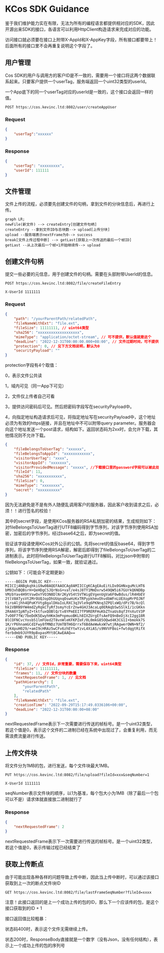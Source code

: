 # KCos SDK Guidance

鉴于我们维护能力实在有限，无法为所有的编程语言都提供相对应的SDK，因此开源出来SDK的接口，各语言可以利用HttpClient构造请求来完成对应的功能。

访问接口就必须要在接口上附带X-AppId和X-AppKey字段，所有接口都要带上！后面所有的接口里不会再重复说明这个字段了。

## 用户管理

 Cos SDK的用户与调用方的客户ID是不一致的，需要用一个接口将这两个数据联系起来。只要客户提供一个userTag，服务端返回一个uint32类型的userId。

一个App底下的同一个userTag对应的userId是一致的，这个接口会返回一样的值。

```http
POST https://cos.kevinc.ltd:8082/user/createAppUser
```

### Request

```json
{
    "userTag":"xxxxxx"
}
```

### Response

```json
{
    "userTag": "xxxxxxxxx",
    "userId": 111111
}
```

## 文件管理

文件上传的流程，必须要先创建文件的句柄，拿到文件的分块信息后，再进行上传。

```mermaid
graph LR;
newFile(新文件) --> createEntry[创建文件句柄]
createEntry --拿到文件ID与总块数--> upload[上传分块]
upload --服务端表示nextFrame为0--> success
break[文件上传过程中断] --> getLast[获取上一次传送的最后一个帧ID]
getLast --从上次最后一个帧+1开始继续传--> upload
```

## 创建文件句柄

提交一些必要的元信息，用于创建文件的句柄。需要在头部附带UserId的信息。

```http
POST https://cos.kevinc.ltd:8082/file/createFileEntry

X-UserId 1111111
```

### Request

```json
{
    "path": "/yourParentPath/relatedPath",
    "fileNameWithExt": "file.ext",
    "fileSize": 11111111, // uint64类型
    "sha256": "xxxxxxxxxxxxxxxxxxx",
    "mimeType": "application/octet-stream", // 可不提供，默认值就是这个
    "deadLine": "2022-12-31T00:00:00.000+08:00", // 文件过期时间，可不提供，不提供默认永久有效
    "protection": 0, // 见下方文档说明，默认为0
    "securityPayload": ""
}
```

protection字段有4个取值：

0，表示文件公共读

1，域内可见（同一App下可见）

2，文件仅上传者自己可看

3，提供访问密码后可见。然后把密码字段写在securityPayload中。

4，向指定地址构造请求后可见，将指定地址写在securityPayload中，这个地址必须为有效的https链接，并且在地址中不可以附带query parameter。服务器会向这个地址发送一个post请求，结构如下。返回状态码为2xx时，会允许下载，其他情况则不允许下载。

```json
{
    "fileBelongsToUserTag": "xxxxxx",
    "fileBelongsToAppId": "xxxxxxxxxxxx",
    "visitorUserTag": "xxxx",
    "visitorAppId": "xxxxxxx",
    "visitorProvidedMessage": "xxxxx", //下载接口里的password字段可以被此处灵活使用
    "fileId": 11,
    "sha256": "xxxxxxxxxxx",
    "fileSize": 0,
    "mimeType": "xxxxxxxx",
    "secret": "xxxxxxxxxx"
}
```

因为无法避免是不是有外人随便乱调用客户的服务器，因此客户收到请求之后，必须！！进行签名的校验！

其中的secret字段，是使用KCos服务器的RSA私钥加密的结果，生成规则如下：对fileBelongsToUserTag进行UTF8编码得到字节序列，对该字节序列使用RSA加密，加密后的字节序列，经过base64之后，即为secret的值。 

验证该字段请使用KCos对外公示的公钥。先将secret的值反base64，得到字节序列，将该字节序列使用RSA解密，解密后即得到了fileBelongsToUserTag的二进制表示。此时将fileBelongsToUserTag进行UTF8解码，对比json中附带的fileBelongsToUserTag，如果一致，就验证通过。

公钥如下：（可能会不定期更新）

```
-----BEGIN PUBLIC KEY-----
MIICIjANBgkqhkiG9w0BAQEFAAOCAg8AMIICCgKCAgEAuEitLDx0GHNxguMcLHT6
bM93xhBQBsrH+QeHDgCSJQrNsG+vaT/e4sJ8TY1MmDxrw549QW5i67GUrkQ6NDBp
VMzbYav4H9tVswOxYVO3N8DlNr2KyVS4t5VTWigEVgenUgVa6F0wBdus/lR4HbEV
2tlV8ATysVt2MrOUQJopDhUUqnqOswHzKxTRPypkhmvOhvdbWFnLUEXopMrPOJNf
tiroAljhh4QPoKYVtg8galDHaIoLRXC3q3Vle9q6PKNnq3ZPQlxWQ/dPz7B/kcQl
hk1VBRN9YW4mdZyRqkCTyRf3smyYcErZnw4GHJ3AcaLq0ERAqbSwSSlkI/1cGKkn
2R4A6YIpNTyZ+tktfuxQOBlQ/tv8YPmEEI7fP9RERFHuKbZTnaUs8qf3YnXutV3P
7vO0F7fW/7beDdK5EwyhHKm3mPnpmuoBKLh8IXZUrgEfsAeFQ9nBeDjXcI2gg18R
8lCOFNCvcYosb51lmFUed2T8vnWleKFKPZeF/0L0mkG85OQwd4K3CG1I+bmokk7S
1K/rP6hnamGCdIFwy8fMNDz7UmTBTH6Qrrxf6BdAeWwkxW7wtjRAgwerOWN+Nf2/
zjK4puH029/+amI9cHRAz5wCFv6zhEYtwYzvL4XiAS/s9NVVFBoi+fwtdqgtRifX
ferbdmb9JUYR9pBxpasMYt8CAwEAAQ==
-----END PUBLIC KEY-----
```

### Response

```json
{
    "id": 37, // 文件Id，非常重要，需要保存下来，uint64类型
    "fileSize": 11111111,
    "frames": 11, // 文件分块的数量
    "nextRequestedFrame": 1, // 见文档
    "pathHierarchy": [
        "yourParentPath",
        "relatedPath"
    ],
    "fileNameWithExt": "file.ext",
    "creationTime": "2022-09-29T15:17:49.0336106+00:00",
    "deadLine": "2022-12-31T00:00:00+08:00"
}
```

nextRequestedFrame表示下一次需要进行传送的帧标号。是一个uint32类型，若这个值是0，表示这个文件的二进制已经在系统中出现过了，会重复利用，而无需浪费流量进行传送。

## 上传文件块

将文件分为1MB的包，进行发送，每个文件块最大1MB。

```http
PUT https://cos.kevinc.ltd:8082/file/upload?fileId=xxx&seqNumber=1

X-UserId 1111111
```

seqNumber表示文件块的顺序，以1为基准，每个包大小为1MB（除了最后一个包可以不是）请求体就直接放二进制就行了

### Response

```json
{
    "nextRequestedFrame": 2
}
```

nextRequestedFrame表示下一次需要进行传送的帧标号。是一个uint32类型，若这个值是0，表示传输过程已经结束了

## 获取上传断点

由于可能出现各种各样的问题导致上传中断，因此当上传中断时，可以通过该接口获取到上一次的断点文件块ID

```http
GET https://cos.kevinc.ltd:8082/file/lastFrameSeqNumber?fileId=xxxx
```

注意！此接口返回的是上一个成功上传的包的ID，那么下一个应该传的包，是这个接口获取到的ID + 1

接口返回值比较粗暴：

状态码400时，表示这个文件无需继续上传。

状态200时，ResponseBody直接就是一个数字（没有Json，没有任何结构），表示上一个成功上传的包的序列号
